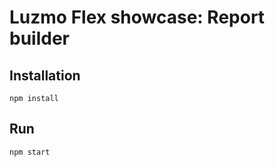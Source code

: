 # Luzmo Flex showcase: Report builder

## Installation
```
npm install
```

## Run
```
npm start
```
